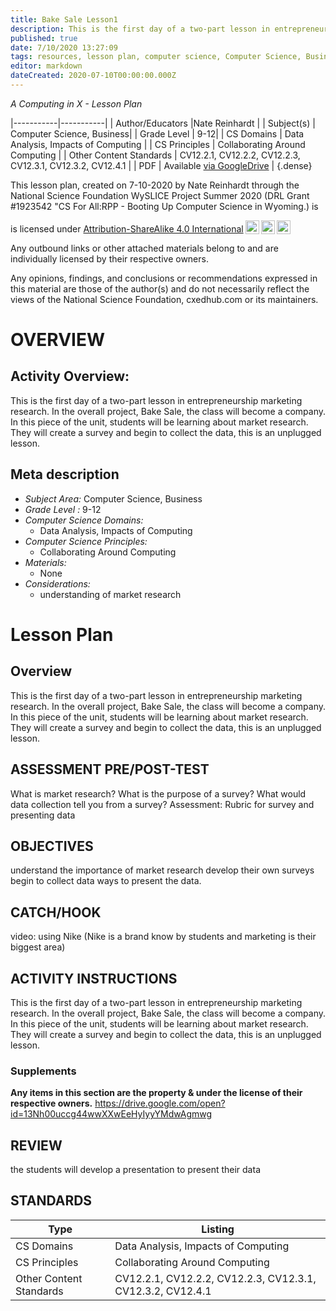 ```yaml
---
title: Bake Sale Lesson1
description: This is the first day of a two-part lesson in entrepreneurship marketing research. In the overall project, Bake Sale, the class will become a company. In this piece of the unit, students will be learning about market research. They will create a survey and begin to collect the data, this is an unplugged lesson.
published: true
date: 7/10/2020 13:27:09
tags: resources, lesson plan, computer science, Computer Science, Business 
editor: markdown
dateCreated: 2020-07-10T00:00:00.000Z
---
```

*A Computing in X - Lesson Plan*

|-----------|-----------|
| Author/Educators |Nate Reinhardt |
| Subject(s) | Computer Science, Business|
| Grade Level | 9-12|
| CS Domains | Data Analysis, Impacts of Computing |
| CS Principles | Collaborating Around Computing |
| Other Content Standards | CV12.2.1, CV12.2.2, CV12.2.3, CV12.3.1, CV12.3.2, CV12.4.1 | 
| PDF | Available [via GoogleDrive](https://drive.google.com/open?id=1WgXL5mHMe3_UPoHTJYzgax0UjmowNUD6) |
{.dense}






This lesson plan, created on 7-10-2020 by Nate Reinhardt through the National Science Foundation WySLICE Project Summer 2020 (DRL Grant #1923542 "CS For All:RPP - Booting Up Computer Science in Wyoming.) is  <p xmlns:cc="http://creativecommons.org/ns#" >  is licensed under <a href="http://creativecommons.org/licenses/by-sa/4.0/?ref=chooser-v1" target="_blank" rel="license noopener noreferrer" style="display:inline-block;">Attribution-ShareAlike 4.0 International<img style="height:22px!important;margin-left:3px;vertical-align:text-bottom;" src="https://mirrors.creativecommons.org/presskit/icons/cc.svg?ref=chooser-v1"><img style="height:22px!important;margin-left:3px;vertical-align:text-bottom;" src="https://mirrors.creativecommons.org/presskit/icons/by.svg?ref=chooser-v1"><img style="height:22px!important;margin-left:3px;vertical-align:text-bottom;" src="https://mirrors.creativecommons.org/presskit/icons/sa.svg?ref=chooser-v1"></a></p>


Any outbound links or other attached materials belong to and are individually licensed by their respective owners. 


Any opinions, findings, and conclusions or recommendations expressed in this material are those of the author(s) and do not necessarily reflect the views of the National Science Foundation, cxedhub.com or its maintainers.


# OVERVIEW
## Activity Overview:  
This is the first day of a two-part lesson in entrepreneurship marketing research. In the overall project, Bake Sale, the class will become a company. In this piece of the unit, students will be learning about market research. They will create a survey and begin to collect the data, this is an unplugged lesson.
## Meta description
+ *Subject Area:* Computer Science, Business 
+ *Grade Level :* 9-12 
+ *Computer Science Domains:*
   + Data Analysis, Impacts of Computing
+ *Computer Science Principles:*
   + Collaborating Around Computing
+ *Materials:* 
   + None
+ *Considerations:*
   + understanding of market research


# Lesson Plan
## Overview
This is the first day of a two-part lesson in entrepreneurship marketing research. In the overall project, Bake Sale, the class will become a company. In this piece of the unit, students will be learning about market research. They will create a survey and begin to collect the data, this is an unplugged lesson.
## ASSESSMENT PRE/POST-TEST
What is market research?
What is the purpose of a survey?
What would data collection tell you from a survey?
Assessment: Rubric for survey and presenting data
## OBJECTIVES
understand the importance of market research
 develop their own surveys
begin to collect data 
ways to present the data.


## CATCH/HOOK
video: using Nike  (Nike is a brand know by students and marketing is their biggest area)


## ACTIVITY INSTRUCTIONS
This is the first day of a two-part lesson in entrepreneurship marketing research. In the overall project, Bake Sale, the class will become a company. In this piece of the unit, students will be learning about market research. They will create a survey and begin to collect the data, this is an unplugged lesson.


### Supplements
**Any items in this section are the property & under the license of their respective owners.**
https://drive.google.com/open?id=13Nh00uccg44wwXXwEeHyIyyYMdwAgmwg




## REVIEW
the students will develop a presentation to present their data
## STANDARDS        
| Type | Listing | 
|-----------|-----------|
| CS Domains  | Data Analysis, Impacts of Computing|
| CS Principles   | Collaborating Around Computing|
| Other Content Standards | CV12.2.1, CV12.2.2, CV12.2.3, CV12.3.1, CV12.3.2, CV12.4.1  |